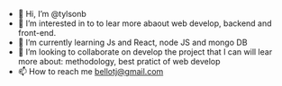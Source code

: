 - 👋 Hi, I’m @tylsonb
- 👀 I’m interested in to to lear more abaout web develop,  backend and front-end.
- 🌱 I’m currently learning Js and  React, node JS and mongo DB
- 💞️ I’m looking to collaborate on develop the project that   I can will lear more about: methodology, best pratict of web develop
- 📫 How to reach me bellotj@gmail.com

<!---
tylsonb/tylsonb is a ✨ special ✨ repository because its `README.md` (this file) appears on your GitHub profile.
You can click the Preview link to take a look at your changes.
--->



